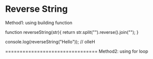 Reverse String
===============================
Method1: using building function

function reverseString(str){
    return str.split("").reverse().join("");
}

console.log(reverseString("Hello")); // olleH

================================
Method2: using for loop
